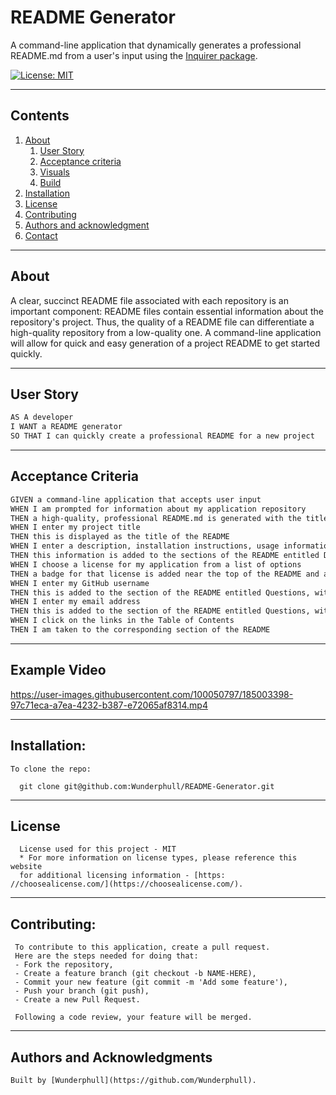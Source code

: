# README Generator

  A command-line application that dynamically generates a professional README.md from a user's input using the [Inquirer package](https://www.npmjs.com/package/inquirer).

  [![License: MIT](https://img.shields.io/badge/License-MIT-yellow.svg)](https://opensource.org/licenses/MIT)

  
---
## Contents

  1. [About](#about)
      1. [User Story](#user%20story)
      2. [Acceptance criteria](#acceptance%20criteria)
      3. [Visuals](#visuals)
      4. [Build](#build)
  2. [Installation](#installation)
  3. [License](#license)
  4. [Contributing](#contributing)
  5. [Authors and acknowledgment](#authors%20and%20acknowledgment)
  6. [Contact](#contact)

---
## About
  A clear, succinct README file associated with each repository is an important component: README files contain essential information about the repository's project. Thus, the quality of a README file can differentiate a high-quality repository from a low-quality one. A command-line application will allow for quick and easy generation of a project README to get started quickly.

---
## User Story

```md
AS A developer
I WANT a README generator
SO THAT I can quickly create a professional README for a new project
```
---
## Acceptance Criteria

```md
GIVEN a command-line application that accepts user input
WHEN I am prompted for information about my application repository
THEN a high-quality, professional README.md is generated with the title of my project and sections entitled Description, Table of Contents, Installation, Usage, License, Contributing, Tests, and Questions
WHEN I enter my project title
THEN this is displayed as the title of the README
WHEN I enter a description, installation instructions, usage information, contribution guidelines, and test instructions
THEN this information is added to the sections of the README entitled Description, Installation, Usage, Contributing, and Tests
WHEN I choose a license for my application from a list of options
THEN a badge for that license is added near the top of the README and a notice is added to the section of the README entitled License that explains which license the application is covered under
WHEN I enter my GitHub username
THEN this is added to the section of the README entitled Questions, with a link to my GitHub profile
WHEN I enter my email address
THEN this is added to the section of the README entitled Questions, with instructions on how to reach me with additional questions
WHEN I click on the links in the Table of Contents
THEN I am taken to the corresponding section of the README
```

---
## Example Video



https://user-images.githubusercontent.com/100050797/185003398-97c71eca-a7ea-4232-b387-e72065af8314.mp4



---
## Installation:
  
```
To clone the repo:

  git clone git@github.com:Wunderphull/README-Generator.git

``` 
---
## License
```
  License used for this project - MIT
  * For more information on license types, please reference this website
  for additional licensing information - [https: //choosealicense.com/](https://choosealicense.com/).
```

---
## Contributing:
 ``` 
  To contribute to this application, create a pull request.
  Here are the steps needed for doing that:
  - Fork the repository,
  - Create a feature branch (git checkout -b NAME-HERE),
  - Commit your new feature (git commit -m 'Add some feature'),
  - Push your branch (git push),
  - Create a new Pull Request.

  Following a code review, your feature will be merged.
```

---
  ## Authors and Acknowledgments
  ```
  Built by [Wunderphull](https://github.com/Wunderphull).
  ```
